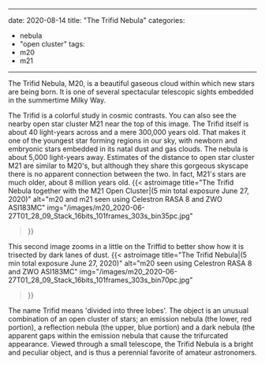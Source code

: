 ------
date: 2020-08-14
title: "The Trifid Nebula"
categories:
- nebula
- "open cluster"
tags:
- m20
- m21
---
The Trifid Nebula, M20, is a beautiful gaseous cloud within which new stars are being born.  It is one of several spectacular telescopic sights embedded in the summertime Milky Way.


<!--more-->
The Trifid is a colorful study in cosmic contrasts. You can also see the nearby open star cluster M21 near the top of this image. The Trifid itself is about 40 light-years across and a mere 300,000 years old. That makes it one of the youngest star forming regions in our sky, with newborn and embryonic stars embedded in its natal dust and gas clouds. The nebula is about 5,000 light-years away. Estimates of the distance to open star cluster M21 are similar to M20's, but although they share this gorgeous skyscape there is no apparent connection between the two. In fact, M21's stars are much older, about 8 million years old. 
{{< astroimage
   title="The Trifid Nebula together with the M21 Open Cluster|(5 min total exposure June 27, 2020)"
   alt="m20 and m21 seen using Celestron RASA 8 and ZWO ASI183MC"
   img="/images/m20_2020-06-27T01_28_09_Stack_16bits_101frames_303s_bin35pc.jpg"
>}}

 This second image zooms in a little on the Triffid to better show how it is trisected by dark lanes of dust.
{{< astroimage
   title="The Trifid Nebula|(5 min total exposure June 27, 2020)"
   alt="m20 seen using Celestron RASA 8 and ZWO ASI183MC"
   img="/images/m20_2020-06-27T01_28_09_Stack_16bits_101frames_303s_bin70pc.jpg"
>}}

 The name Trifid means 'divided into three lobes'. The object is an unusual combination of an open cluster of stars; an emission nebula (the lower, red portion), a reflection nebula (the upper, blue portion) and a dark nebula (the apparent gaps within the emission nebula that cause the trifurcated appearance. Viewed through a small telescope, the Trifid Nebula is a bright and peculiar object, and is thus a perennial favorite of amateur astronomers.